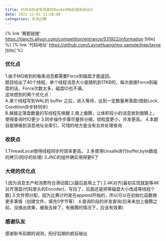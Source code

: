 ```yaml
---
title: 针对冷热读写场景的RocketMQ存储系统设计
date: 2021-11-01 11:58:00
categories: 天池比赛
---
```


{% link '赛题链接' https://tianchi.aliyun.com/competition/entrance/531922/information [title] %}
{% link '代码地址' https://github.com/LayneHuang/mq-sample/tree/layne [title] %}

### 优化点
1.由于MQ收到的每条消息都需要Force到磁盘才能返回。  
题目给出了40个线程，单个线程消息大小是随机到17KB的，每次直接Force到磁盘的话，Force次数太多，磁盘IO也不满。  
这块想到的两个优化点：  
A.某个线程写到WAL的 buffer 之后，进入等待，达到一定数量再落盘(借助Lock, Condition异步转同步)  
B.越接近落盘数量的写线程先唤醒
2.用上傲腾，让体积较小的消息放到傲腾上，使得查询时IO更少
3.同步操作步骤尽量拆分细，锁粒度更小，并发更高。
4.本题目能够做到消息地址全索引，可惜的地方是没有合并处理查询

### 收获点
1.ThreadLocal使得线程同步时效率更高。
2.多使用Unsafe进行buffer,byte数组的拷贝(阳仔的处理)
3.JNC的组件确实用得更6了

### 大佬的优化点
1.因为消息生产和消费符合滑动窗口(最后是用上了)
2.4K对齐[最初实现就是等4K对齐落盘(代码里头的Encoder)，写拉了，后面还是把等磁盘大小改成等线程个数]
3.文件预分配，因为比赛计时是在append开始的，所以可以在初始化函数做更多事情（创建文件，填充0字节等）
4.查询阶段的并发查询(后来未加上傲腾之前，没搞出效果，被我去掉了，有傲腾的情况下，应该有效果)

### 感谢队友
感谢耿爷前期的调测，阳仔后期的疯狂输出
